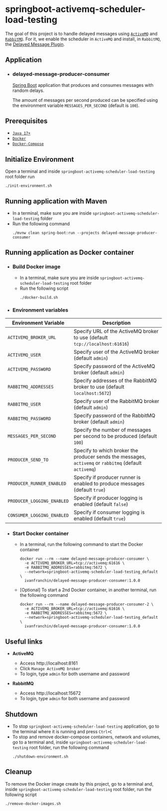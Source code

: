 # springboot-activemq-scheduler-load-testing

The goal of this project is to handle delayed messages using [`ActiveMQ`](https://activemq.apache.org/) and [`RabbitMQ`](https://www.rabbitmq.com/). For it, we enable the scheduler in `ActiveMQ` and install, in `RabbitMQ`, the [Delayed Message Plugin](https://github.com/rabbitmq/rabbitmq-delayed-message-exchange/).

## Application

- ### delayed-message-producer-consumer

  [Spring Boot](https://docs.spring.io/spring-boot/docs/current/reference/htmlsingle/) application that produces and consumes messages with random delays.

  The amount of messages per second produced can be specified using the environment variable `MESSAGES_PER_SECOND` (default is `100`).

## Prerequisites

- [`Java 17+`](https://www.oracle.com/java/technologies/downloads/#java17)
- [`Docker`](https://www.docker.com/)
- [`Docker-Compose`](https://docs.docker.com/compose/install/)

## Initialize Environment

Open a terminal and inside `springboot-activemq-scheduler-load-testing` root folder run
```
./init-environment.sh
```

## Running application with Maven

- In a terminal, make sure you are inside `springboot-activemq-scheduler-load-testing` folder
- Run the following command
  ```
  ./mvnw clean spring-boot:run --projects delayed-message-producer-consumer
  ```

## Running application as Docker container

- ### Build Docker image

  - In a terminal, make sure you are inside `springboot-activemq-scheduler-load-testing` root folder
  - Run the following script
    ```
    ./docker-build.sh
    ```

- ### Environment variables
  
| Environment Variable       | Description                                                                                            |
|----------------------------|--------------------------------------------------------------------------------------------------------|
| `ACTIVEMQ_BROKER_URL`      | Specify URL of the ActiveMQ broker to use (default `tcp://localhost:61616`)                            |
| `ACTIVEMQ_USER`            | Specify user of the ActiveMQ broker (default `admin`)                                                  |
| `ACTIVEMQ_PASSWORD`        | Specify password of the ActiveMQ broker (default `admin`)                                              |
| `RABBITMQ_ADDRESSES`       | Specify addresses of the RabbitMQ broker to use (default `localhost:5672`)                             |
| `RABBITMQ_USER`            | Specify user of the RabbitMQ broker (default `admin`)                                                  |
| `RABBITMQ_PASSWORD`        | Specify password of the RabbitMQ broker (default `admin`)                                              |
| `MESSAGES_PER_SECOND`      | Specify the number of messages per second to be produced (default `100`)                               |
| `PRODUCER_SEND_TO`         | Specify to which broker the producer sends the messages, `activemq` or `rabbitmq` (default `activemq`) |
| `PRODUCER_RUNNER_ENABLED`  | Specify if producer runner is enabled to produce messages (default `true`)                             |
| `PRODUCER_LOGGING_ENABLED` | Specify if producer logging is enabled (default `false`)                                               |
| `CONSUMER_LOGGING_ENABLED` | Specify if consumer logging is enabled (default `true`)                                                |

- ### Start Docker container

  - In a terminal, run the following command to start the Docker container
    ```
    docker run --rm --name delayed-message-producer-consumer \
      -e ACTIVEMQ_BROKER_URL=tcp://activemq:61616 \
      -e RABBITMQ_ADDRESSES=rabbitmq:5672 \
      --network=springboot-activemq-scheduler-load-testing_default \
      ivanfranchin/delayed-message-producer-consumer:1.0.0
    ```

  - \[Optional\] To start a 2nd Docker container, in another terminal, run the following command
    ```
    docker run --rm --name delayed-message-producer-consumer-2 \
      -e ACTIVEMQ_BROKER_URL=tcp://activemq:61616 \
      -e RABBITMQ_ADDRESSES=rabbitmq:5672 \
      --network=springboot-activemq-scheduler-load-testing_default \
      ivanfranchin/delayed-message-producer-consumer:1.0.0
    ```

## Useful links

- **ActiveMQ**

  - Access http://localhost:8161
  - Click `Manage ActiveMQ broker`
  - To login, type `admin` for both username and password

- **RabbitMQ**

  - Access http://localhost:15672
  - To login, type `admin` for both username and password

## Shutdown

- To stop `springboot-activemq-scheduler-load-testing` application, go to the terminal where it is running and press `Ctrl+C`
- To stop and remove docker-compose containers, network and volumes, go to a terminal and, inside `springboot-activemq-scheduler-load-testing` root folder, run the following command
  ```
  ./shutdown-environment.sh
  ```
## Cleanup

To remove the Docker image create by this project, go to a terminal and, inside `springboot-activemq-scheduler-load-testing` root folder, run the following script
```
./remove-docker-images.sh
```

